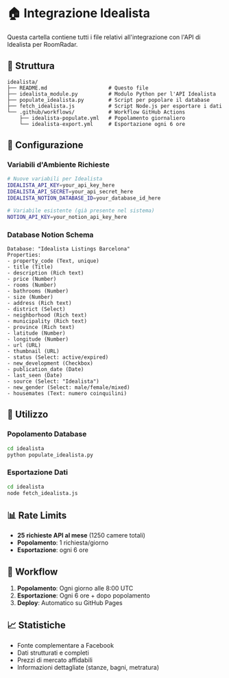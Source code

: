 # 🏠 Integrazione Idealista

Questa cartella contiene tutti i file relativi all'integrazione con l'API di Idealista per RoomRadar.

## 📁 Struttura

```
idealista/
├── README.md                    # Questo file
├── idealista_module.py          # Modulo Python per l'API Idealista
├── populate_idealista.py        # Script per popolare il database
├── fetch_idealista.js           # Script Node.js per esportare i dati
└── .github/workflows/           # Workflow GitHub Actions
    ├── idealista-populate.yml   # Popolamento giornaliero
    └── idealista-export.yml     # Esportazione ogni 6 ore
```

## 🔧 Configurazione

### Variabili d'Ambiente Richieste

```bash
# Nuove variabili per Idealista
IDEALISTA_API_KEY=your_api_key_here
IDEALISTA_API_SECRET=your_api_secret_here
IDEALISTA_NOTION_DATABASE_ID=your_database_id_here

# Variabile esistente (già presente nel sistema)
NOTION_API_KEY=your_notion_api_key_here
```

### Database Notion Schema

```
Database: "Idealista Listings Barcelona"
Properties:
- property_code (Text, unique)
- title (Title)
- description (Rich text)
- price (Number)
- rooms (Number)
- bathrooms (Number)
- size (Number)
- address (Rich text)
- district (Select)
- neighborhood (Rich text)
- municipality (Rich text)
- province (Rich text)
- latitude (Number)
- longitude (Number)
- url (URL)
- thumbnail (URL)
- status (Select: active/expired)
- new_development (Checkbox)
- publication_date (Date)
- last_seen (Date)
- source (Select: "Idealista")
- new_gender (Select: male/female/mixed)
- housemates (Text: numero coinquilini)
```

## 🚀 Utilizzo

### Popolamento Database
```bash
cd idealista
python populate_idealista.py
```

### Esportazione Dati
```bash
cd idealista
node fetch_idealista.js
```

## 📊 Rate Limits

- **25 richieste API al mese** (1250 camere totali)
- **Popolamento**: 1 richiesta/giorno
- **Esportazione**: ogni 6 ore

## 🔄 Workflow

1. **Popolamento**: Ogni giorno alle 8:00 UTC
2. **Esportazione**: Ogni 6 ore + dopo popolamento
3. **Deploy**: Automatico su GitHub Pages

## 📈 Statistiche

- Fonte complementare a Facebook
- Dati strutturati e completi
- Prezzi di mercato affidabili
- Informazioni dettagliate (stanze, bagni, metratura)
